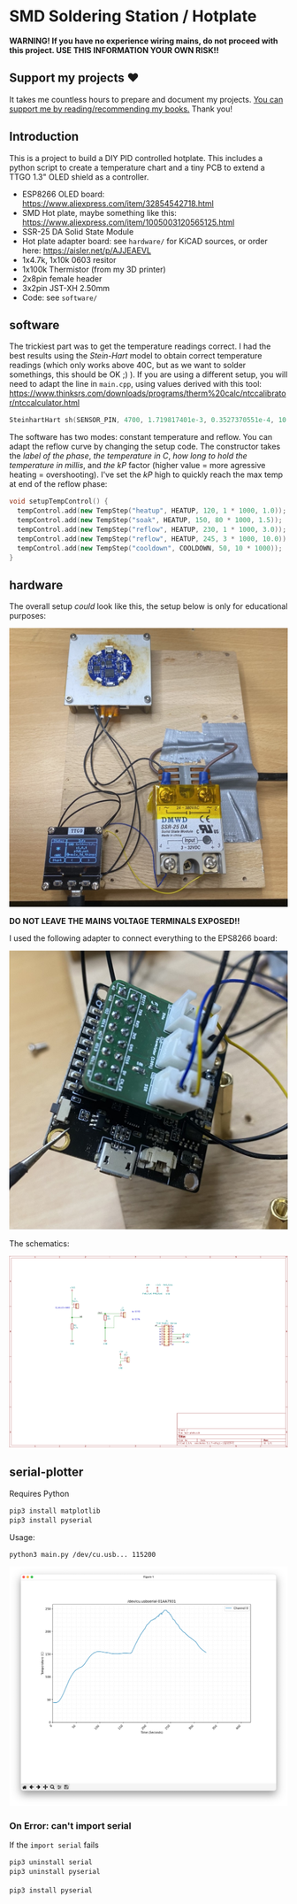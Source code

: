 # SMD Soldering Station / Hotplate

**WARNING! If you have no experience wiring mains, do not proceed with this project. USE THIS INFORMATION YOUR OWN RISK!!**

## Support my projects ❤️

It takes me countless hours to prepare and document my projects. [You can support me by reading/recommending my books.](https://p3dt.net/books.html) Thank you!

## Introduction

This is a project to build a DIY PID controlled hotplate. This includes a python script to create a temperature chart and a tiny PCB to extend a TTGO 1.3" OLED shield as a controller.

- ESP8266 OLED board: https://www.aliexpress.com/item/32854542718.html
- SMD Hot plate, maybe something like this: https://www.aliexpress.com/item/1005003120565125.html
- SSR-25 DA Solid State Module
- Hot plate adapter board: see `hardware/` for KiCAD sources, or order here: https://aisler.net/p/AJJEAEVL
- 1x4.7k, 1x10k 0603 resitor
- 1x100k Thermistor (from my 3D printer)
- 2x8pin female header
- 3x2pin JST-XH 2.50mm
- Code: see `software/`

## software

The trickiest part was to get the temperature readings correct.
I had the best results using the *Stein-Hart* model to obtain correct temperature readings (which only works above 40C, but as we want to solder somethings, this should be OK ;) ). If you are using a different setup, you will need to adapt the line in `main.cpp`, using values derived with this tool: https://www.thinksrs.com/downloads/programs/therm%20calc/ntccalibrator/ntccalculator.html

```c++
SteinhartHart sh(SENSOR_PIN, 4700, 1.719817401e-3, 0.3527370551e-4, 10.70472184e-7);
```

The software has two modes: constant temperature and reflow. You can adapt the reflow curve by changing the setup code. The constructor takes the *label of the phase*, *the temperature in C*, *how long to hold the temperature in millis*, and *the kP* factor (higher value = more agressive heating = overshooting). I've set the *kP* high to quickly reach the max temp at end of the reflow phase:

```c++
void setupTempControl() {
  tempControl.add(new TempStep("heatup", HEATUP, 120, 1 * 1000, 1.0));
  tempControl.add(new TempStep("soak", HEATUP, 150, 80 * 1000, 1.5));
  tempControl.add(new TempStep("reflow", HEATUP, 230, 1 * 1000, 3.0));
  tempControl.add(new TempStep("reflow", HEATUP, 245, 3 * 1000, 10.0));
  tempControl.add(new TempStep("cooldown", COOLDOWN, 50, 10 * 1000));
}
```


## hardware

The overall setup *could* look like this, the setup below is only for educational purposes:

![hotplate.jpg](docs/hot-plate.jpg)

**DO NOT LEAVE THE MAINS VOLTAGE TERMINALS EXPOSED!!**

I used the following adapter to connect everything to the EPS8266 board:

![hot-plate-adapter.jpg](docs/hot-plate-adapter.jpg)

The schematics:

![hot-plate-schematic.png](docs/hot-plate-schematic.png)

## serial-plotter


Requires Python

```bash
pip3 install matplotlib
pip3 install pyserial
```

Usage:

```bash
python3 main.py /dev/cu.usb... 115200
```

![serial-plotter.png](docs/serial-plotter.png)

### On Error: can't import serial

If the `import serial` fails

```bash
pip3 uninstall serial
pip3 uninstall pyserial

pip3 install pyserial
```
